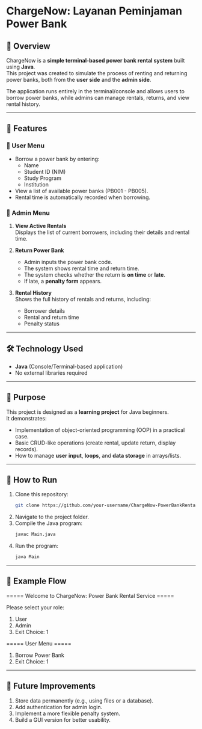 # ChargeNow: Layanan Peminjaman Power Bank

## 📌 Overview
ChargeNow is a **simple terminal-based power bank rental system** built using **Java**.  
This project was created to simulate the process of renting and returning power banks, both from the **user side** and the **admin side**.  

The application runs entirely in the terminal/console and allows users to borrow power banks, while admins can manage rentals, returns, and view rental history.  

---

## 🚀 Features

### 🔹 User Menu
- Borrow a power bank by entering:
  - Name
  - Student ID (NIM)
  - Study Program
  - Institution  
- View a list of available power banks (PB001 - PB005).
- Rental time is automatically recorded when borrowing.

### 🔹 Admin Menu
1. **View Active Rentals**  
   Displays the list of current borrowers, including their details and rental time.  

2. **Return Power Bank**  
   - Admin inputs the power bank code.  
   - The system shows rental time and return time.  
   - The system checks whether the return is **on time** or **late**.  
   - If late, a **penalty form** appears.  

3. **Rental History**  
   Shows the full history of rentals and returns, including:  
   - Borrower details  
   - Rental and return time  
   - Penalty status  

---

## 🛠️ Technology Used
- **Java** (Console/Terminal-based application)
- No external libraries required

---

## 🎯 Purpose
This project is designed as a **learning project** for Java beginners.  
It demonstrates:
- Implementation of object-oriented programming (OOP) in a practical case.  
- Basic CRUD-like operations (create rental, update return, display records).  
- How to manage **user input**, **loops**, and **data storage** in arrays/lists.  

---

## 📂 How to Run
1. Clone this repository:
   ```bash
   git clone https://github.com/your-username/ChargeNow-PowerBankRental.git
2. Navigate to the project folder.
3. Compile the Java program:
   ```bash
   javac Main.java
4. Run the program:
   ```bash
   java Main
   
---

## 📖 Example Flow
===== Welcome to ChargeNow: Power Bank Rental Service =====

Please select your role:
1. User
2. Admin
3. Exit
Choice: 1

===== User Menu =====
1. Borrow Power Bank
2. Exit
Choice: 1

---

## 🔮 Future Improvements
1. Store data permanently (e.g., using files or a database).
2. Add authentication for admin login.
3. Implement a more flexible penalty system.
4. Build a GUI version for better usability.
